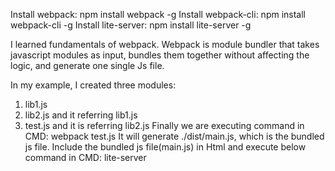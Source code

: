 Install webpack: npm install webpack -g
Install webpack-cli: npm install webpack-cli -g
Install lite-server: npm install lite-server -g

I learned fundamentals of webpack.
Webpack is module bundler that takes javascript modules as input, bundles them together without affecting the logic, and generate one single Js file.

In my example,
I created three modules:
1. lib1.js
2. lib2.js and it referring lib1.js
3. test.js and it is referring lib2.js
Finally we are executing command in CMD: webpack test.js
It will generate ./dist/main.js, which is the bundled js file.
Include the bundled js file(main.js) in Html and execute below command in CMD: lite-server

